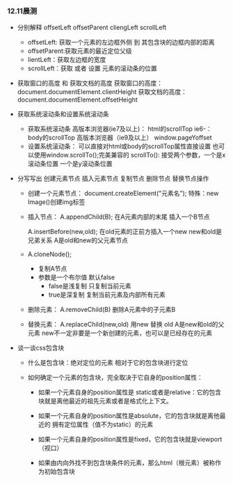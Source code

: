 ### 12.11晨测
- 分别解释 offsetLeft offsetParent  cliengLeft scrollLeft 
    - offsetLeft: 获取一个元素的左边框外侧 到 其包含块的边框内部的距离
    - offsetParent:获取元素的最近定位父级
    - lientLeft：获取左边框的宽度
    - scrollLeft：获取 或者 设置 元素的滚动条的位置

- 获取窗口的高度 和 获取文档的高度
    获取窗口的高度：document.documentElement.clientHeight
    获取文档的高度：document.documentElement.offsetHeight

- 获取系统滚动条和设置系统滚动条
    - 获取系统滚动条
        高版本浏览器(ie7及以上)：
            html的scrollTop
        ie6-：
            body的scrollTop
        高版本浏览器（ie9及以上）
            window.pageYoffset
    - 设置系统滚动条：
        可以直接对html或body的scrollTop属性直接设置
        也可以使用window.scrollTo();完美兼容的
            scrollTo():
                接受两个参数，一个是x滚动条位置 一个是y滚动条位置


- 分写写出 创建元素节点 插入元素节点 复制节点  删除节点 替换节点操作
    - 创建一个元素节点：
        document.createElement("元素名");
        特殊：new Image()创建img标签
    - 插入节点：
        A.appendChild(B);
        在A元素内部的末尾 插入一个B节点
    

        A.insertBefore(new,old);
        在old元素的正前方插入一个new  new和old是兄弟关系
        A是old和new的父元素节点
    - A.cloneNode();
        - 复制A节点
        - 参数是一个布尔值 默认false
            - false是浅复制 只复制当前元素
            - true是深复制 复制当前元素及内部所有元素
    - 删除元素：
        A.removeChild(B)
        删除A元素中的子元素B
    - 替换元素：
        A.replaceChild(new,old)
        用new 替换 old
        A是new和old的父元素
        new不一定非要是一个新创建的元素，也可以是已经存在的元素
    

- 谈一谈css包含块
    - 什么是包含块：绝对定位的元素 相对于它的包含块进行定位

    - 如何确定一个元素的包含块，完全取决于它自身的position属性：

        - 如果一个元素自身的position属性是 static或者是relative：它的包含块就是离他最近的祖先元素或者是格式化上下文。

        - 如果一个元素自身的position属性是absolute，它的包含块就是离他最近的 拥有定位属性（值不为static）的元素

        - 如果一个元素自身的position属性是fixed，它的包含块就是viewport（视口）
        - 如果由内向外找不到包含块条件的元素，那么html（根元素）被称作为初始包含块
